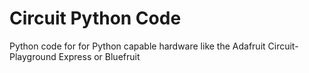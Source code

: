 # Circuit Python Code
Python code for for Python capable hardware like the Adafruit Circuit-Playground Express or Bluefruit

